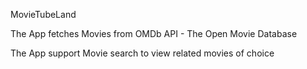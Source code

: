MovieTubeLand

The App fetches Movies from OMDb API - The Open Movie Database

The App support Movie search to view related movies of choice